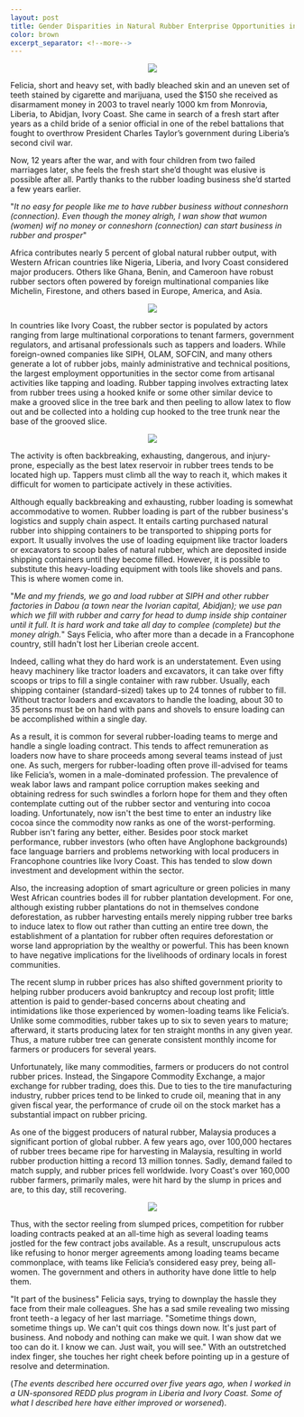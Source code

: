 ```yaml
---
layout: post
title: Gender Disparities in Natural Rubber Enterprise Opportunities in Ivory Coast
color: brown
excerpt_separator: <!--more-->
---
```


<p align="center" width = "800" height = "300" alt = "Manual rubber loading using bare hands a common practice in West Africa | image courtesy of Google"><img src = "/assets/img/pexels/loading.jpeg" /></p>

Felicia, short and heavy set, with badly bleached skin and an uneven set of teeth stained by cigarette and marijuana, used the $150 she received as disarmament money in 2003 to travel nearly 1000 km from Monrovia, Liberia, to Abidjan, Ivory Coast. <!--more--> She came in search of a fresh start after years as a child bride of a senior official in one of the rebel battalions that fought to overthrow President Charles Taylor’s government during Liberia’s second civil war.

Now, 12 years after the war, and with four children from two failed marriages later, she feels the fresh start she’d thought was elusive is possible after all. Partly thanks to the rubber loading business she’d started a few years earlier.

"*It no easy for people like me to have rubber business without conneshorn (connection). Even though the money alrigh, I wan show that wumon (women) wif no money or conneshorn (connection) can start business in rubber and prosper*"

Africa contributes nearly 5 percent of global natural rubber output, with Western African countries like Nigeria, Liberia, and Ivory Coast considered major producers. Others like Ghana, Benin, and Cameroon have robust rubber sectors often powered by foreign multinational companies like Michelin, Firestone, and others based in Europe, America, and Asia.

<p align="center" width = "400" height = "200" alt = "Major rubber producing countries in 2014 | WorldAtlas.com"><img src = "/assets/img/pexels/rubber_producers.png" /></p>

In countries like Ivory Coast, the rubber sector is populated by actors ranging from large multinational corporations to tenant farmers, government regulators, and artisanal professionals such as tappers and loaders. While foreign-owned companies like SIPH, OLAM, SOFCIN, and many others generate a lot of rubber jobs, mainly administrative and technical positions, the largest employment opportunities in the sector come from artisanal activities like tapping and loading. Rubber tapping involves extracting latex from rubber trees using a hooked knife or some other similar device to make a grooved slice in the tree bark and then peeling to allow latex to flow out and be collected into a holding cup hooked to the tree trunk near the base of the grooved slice.

<p align="center" width = "800" height = "300" alt = "Extracting rubber latex | courtesy of google"><img src = "/assets/img/pexels/tapper.jpeg" /></p>


The activity is often backbreaking, exhausting, dangerous, and injury-prone, especially as the best latex reservoir in rubber trees tends to be located high up. Tappers must climb all the way to reach it, which makes it difficult for women to participate actively in these activities.

Although equally backbreaking and exhausting, rubber loading is somewhat accommodative to women. Rubber loading is part of the rubber business's logistics and supply chain aspect. It entails carting purchased natural rubber into shipping containers to be transported to shipping ports for export. It usually involves the use of loading equipment like tractor loaders or excavators to scoop bales of natural rubber, which are deposited inside shipping containers until they become filled. However, it is possible to substitute this heavy-loading equipment with tools like shovels and pans. This is where women come in.

"*Me and my friends, we go and load rubber at SIPH and other rubber factories in Dabou (a town near the Ivorian capital, Abidjan); we use pan which we fill with rubber and carry for head to dump inside ship container until it full. It is hard work and take all day to complee (complete) but the money alrigh.*" Says Felicia, who after more than a decade in a Francophone country, still hadn't lost her Liberian creole accent.

Indeed, calling what they do hard work is an understatement. Even using heavy machinery like tractor loaders and excavators, it can take over fifty scoops or trips to fill a single container with raw rubber. Usually, each shipping container (standard-sized) takes up to 24 tonnes of rubber to fill. Without tractor loaders and excavators to handle the loading, about 30 to 35 persons must be on hand with pans and shovels to ensure loading can be accomplished within a single day.

As a result, it is common for several rubber-loading teams to merge and handle a single loading contract. This tends to affect remuneration as loaders now have to share proceeds among several teams instead of just one. As such, mergers for rubber-loading often prove ill-advised for teams like Felicia’s, women in a male-dominated profession. The prevalence of weak labor laws and rampant police corruption makes seeking and obtaining redress for such swindles a forlorn hope for them and they often contemplate cutting out of the rubber sector and venturing into cocoa loading. Unfortunately, now isn't the best time to enter an industry like cocoa since the commodity now ranks as one of the worst-performing. Rubber isn't faring any better, either. Besides poor stock market performance, rubber investors (who often have Anglophone backgrounds) face language barriers and problems networking with local producers in Francophone countries like Ivory Coast. This has tended to slow down investment and development within the sector.

Also, the increasing adoption of smart agriculture or green policies in many West African countries bodes ill for rubber plantation development. For one, although existing rubber plantations do not in themselves condone deforestation, as rubber harvesting entails merely nipping rubber tree barks to induce latex to flow out rather than cutting an entire tree down, the establishment of a plantation for rubber often requires deforestation or worse land appropriation by the wealthy or powerful. This has been known to have negative implications for the livelihoods of ordinary locals in forest communities.

The recent slump in rubber prices has also shifted government priority to helping rubber producers avoid bankruptcy and recoup lost profit; little attention is paid to gender-based concerns about cheating and intimidations like those experienced by women-loading teams like Felicia’s. Unlike some commodities, rubber takes up to six to seven years to mature; afterward, it starts producing latex for ten straight months in any given year. Thus, a mature rubber tree can generate consistent monthly income for farmers or producers for several years.

Unfortunately, like many commodities, farmers or producers do not control rubber prices. Instead, the Singapore Commodity Exchange, a major exchange for rubber trading, does this. Due to ties to the tire manufacturing industry, rubber prices tend to be linked to crude oil, meaning that in any given fiscal year, the performance of crude oil on the stock market has a substantial impact on rubber pricing.

As one of the biggest producers of natural rubber, Malaysia produces a significant portion of global rubber. A few years ago, over 100,000 hectares of rubber trees became ripe for harvesting in Malaysia, resulting in world rubber production hitting a record 13 million tonnes. Sadly, demand failed to match supply, and rubber prices fell worldwide. Ivory Coast's over 160,000 rubber farmers, primarily males, were hit hard by the slump in prices and are, to this day, still recovering.

<p align="center" width = "800" height = "300" alt = "Uncertain stockmarket trends affects ruber trade in africa | Google"><img src = "/assets/img/pexels/stockmarket.png" /></p>

Thus, with the sector reeling from slumped prices, competition for rubber loading contracts peaked at an all-time high as several loading teams jostled for the few contract jobs available. As a result, unscrupulous acts like refusing to honor merger agreements among loading teams became commonplace, with teams like Felicia’s considered easy prey, being all-women. The government and others in authority have done little to help them.

"It part of the business" Felicia says, trying to downplay the hassle they face from their male colleagues. She has a sad smile revealing two missing front teeth - a legacy of her last marriage. "Sometime things down, sometime things up. We can't quit cos things down now. It's just part of business. And nobody and nothing can make we quit. I wan show dat we too can do it. I know we can. Just wait, you will see." With an outstretched index finger, she touches her right cheek before pointing up in a gesture of resolve and determination.


(*The events described here occurred over five years ago, when I worked in a UN-sponsored REDD plus program in Liberia and Ivory Coast. Some of what I described here have either improved or worsened*).
